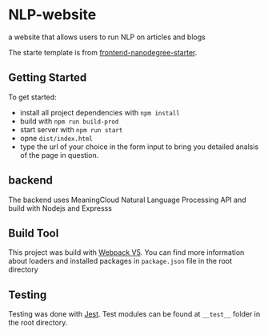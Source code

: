 # NLP-website
a website that allows users to run NLP on articles and blogs

The starte template is from [frontend-nanodegree-starter](https://github.com/udacity/fend-webpack-content).

## Getting Started
To get started:

* install all project dependencies with `npm install`
* build with `npm run build-prod`
* start server with `npm run start`
* opne `dist/index.html`
* type the url of your choice in the form input to bring you detailed analsis of the page in question.

## backend
The backend uses MeaningCloud Natural Language Processing API and build with Nodejs and Expresss

## Build Tool
This project was build with [Webpack V5](https://github.com/webpack/webpack). You can find more information about loaders and installed packages in `package.json` file in the root directory

## Testing
Testing was done with [Jest](https://github.com/facebook/jest). Test modules can be found at `__test__` folder in the root directory.
